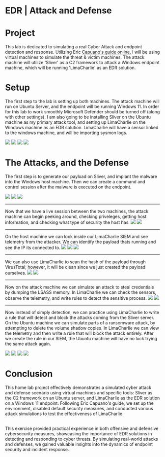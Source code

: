 # EDR | Attack and Defense

# <b>Project</b>

This lab is dedicated to simulating a real Cyber Attack and endpoint detection and response. Utilizing Eric <a href="https://blog.ecapuano.com/p/so-you-want-to-be-a-soc-analyst-intro?utm_campaign=post&utm_medium=web">Capuano's guide online</a>, I will be using virtual machines to simulate the threat & victim machines. The attack machine will utilize 'Sliver' as a C2 framework to attack a Windows endpoint machine, which will be running 'LimaCharlie' as an EDR solution.

# Setup

The first step to the lab is setting up both machines. The attack machine will run on Ubuntu Server, and the endpoint will be running Windows 11. In order for this lab to work smoothly Microsoft Defender should be turned off (along with other settings). I am also going to be installing Sliver on the Ubuntu machine as my primary attack tool, and setting up LimaCharlie on the Windows machine as an EDR solution. LimaCharlie will have a sensor linked to the windows machine, and will be importing sysmon logs.

<img src="https://i.imgur.com/C16urUV.png">
<img src="https://i.imgur.com/jtFipvD.png">
<img src="https://i.imgur.com/PRz4Fmi.png">
<img src="https://i.imgur.com/JjncUXW.png">



# The Attacks, and the Defense

The first step is to generate our payload on Sliver, and implant the malware into the Windows host machine. Then we can create a command and control session after the malware is executed on the endpoint.

<img src="https://i.imgur.com/qqFPVFL.png">
<img src="https://i.imgur.com/0oAYil6.png">
<img src="https://i.imgur.com/rGSAtK6.png">
<hr>
Now that we have a live session between the two machines, the attack machine can begin peeking around, checking priveleges, getting host information, and checking what type of security the host has.

<img src="https://i.imgur.com/Jh0RacS.png">
<img src="https://i.imgur.com/20BbPrG.png">
<hr>
On the host machine we can look inside our LimaCharlie SIEM and see telemetry from the attacker. We can identify the payload thats running and see the IP its connected to.

<img src="https://i.imgur.com/3Jpyw7i.png">
<img src="https://i.imgur.com/JNb0W8w.png">
<img src="https://i.imgur.com/z9c4pkS.png">
<hr>
We can also use LimaCharlie to scan the hash of the payload through VirusTotal; however, it will be clean since we just created the payload ourselves.
<img src="https://i.imgur.com/tQVLaP1.png">
<img src="https://i.imgur.com/sZyhrAb.png">
<hr>
Now on the attack machine we can simulate an attack to steal credentials by dumping the LSASS memory. In LimaCharlie we can check the sensors, observe the telemetry, and write rules to detect the sensitive process.

<img src="https://i.imgur.com/mIYGpbK.png">
<img src="https://i.imgur.com/fM2sXhe.png">
<hr>

Now instead of simply detection, we can practice using LimaCharlie to write a rule that will detect and block the attacks coming from the Sliver server. On the Ubuntu machine we can simulate parts of a ransomware attack, by attempting to delete the volume shadow copies. In LimaCharlie we can view the telemetry and then write a rule that will block the attack entirely. After we create the rule in our SIEM, the Ubuntu machine will have no luck trying the same attack again.


<img src="https://i.imgur.com/0PHRQmE.png">
<img src="https://i.imgur.com/rpOYuEW.png">
<img src="https://i.imgur.com/ljJsuhR.png">
<img src="https://i.imgur.com/49RYl58.png">



# Conclusion

This home lab project effectively demonstrates a simulated cyber attack and defense scenario using virtual machines and specific tools: Sliver as the C2 framework on an Ubuntu server, and LimaCharlie as the EDR solution on a Windows 11 endpoint. Following Eric Capuano's guide, we set up the environment, disabled default security measures, and conducted various attack simulations to test the effectiveness of LimaCharlie.

<br>This exercise provided practical experience in both offensive and defensive cybersecurity measures, showcasing the importance of EDR solutions in detecting and responding to cyber threats. By simulating real-world attacks and defenses, we gained valuable insights into the dynamics of endpoint security and incident response.
